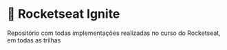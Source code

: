 # 🚀 Rocketseat Ignite

Repositório com todas implementações realizadas no curso do Rocketseat, em todas as trilhas

